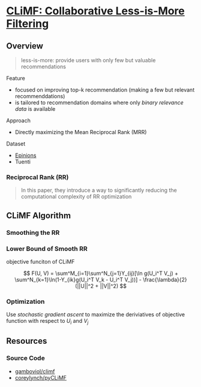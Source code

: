 # [CLiMF: Collaborative Less-is-More Filtering](https://www.ijcai.org/Proceedings/13/Papers/460.pdf)

## Overview

> less-is-more: provide users with only few but valuable recommendations

Feature

* focused on improving top-k recommendation (making a few but relevant recommenddations)
* is tailored to recommendation domains where only *binary relevance data* is available

Approach

* Directly maximizing the Mean Reciprocal Rank (MRR)

Dataset
  
* [Epinions](http://www.trustlet.org/epinions.html)
* Tuenti

### Reciprocal Rank (RR)

> In this paper, they introduce a way to significantly reducing the computational complexity of RR optimization

## CLiMF Algorithm

### Smoothing the RR

### Lower Bound of Smooth RR

objective funciton of CLiMF

$$
F(U, V) = \sum^M_{i=1}\sum^N_{j=1}Y_{ij}[\ln g(U_i^T V_j) + \sum^N_{k=1}\ln(1-Y_{ik}g(U_i^T V_k - U_i^T V_j))] - \frac{\lambda}{2}(||U||^2 + ||V||^2)
$$

### Optimization

Use *stochastic gradient ascent* to maximize the deriviatives of objective function with respect to $U_i$ and $V_j$

## Resources

### Source Code

* [gamboviol/climf](https://github.com/gamboviol/climf)
* [coreylynch/pyCLiMF](https://github.com/coreylynch/pyCLiMF)
